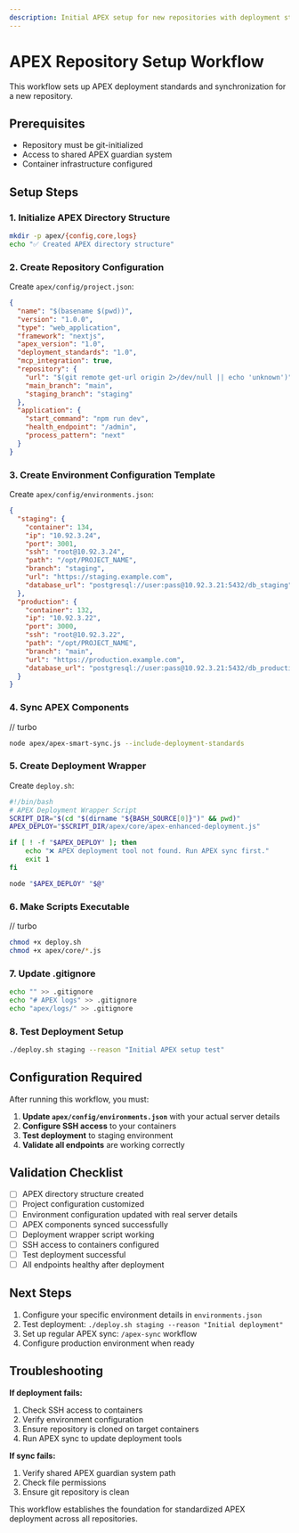 ```yaml
---
description: Initial APEX setup for new repositories with deployment standards
---
```


# APEX Repository Setup Workflow

This workflow sets up APEX deployment standards and synchronization for a new repository.

## Prerequisites
- Repository must be git-initialized
- Access to shared APEX guardian system
- Container infrastructure configured

## Setup Steps

### 1. Initialize APEX Directory Structure
```bash
mkdir -p apex/{config,core,logs}
echo "✅ Created APEX directory structure"
```

### 2. Create Repository Configuration
Create `apex/config/project.json`:
```json
{
  "name": "$(basename $(pwd))",
  "version": "1.0.0",
  "type": "web_application",
  "framework": "nextjs",
  "apex_version": "1.0",
  "deployment_standards": "1.0",
  "mcp_integration": true,
  "repository": {
    "url": "$(git remote get-url origin 2>/dev/null || echo 'unknown')",
    "main_branch": "main",
    "staging_branch": "staging"
  },
  "application": {
    "start_command": "npm run dev",
    "health_endpoint": "/admin",
    "process_pattern": "next"
  }
}
```

### 3. Create Environment Configuration Template
Create `apex/config/environments.json`:
```json
{
  "staging": {
    "container": 134,
    "ip": "10.92.3.24",
    "port": 3001,
    "ssh": "root@10.92.3.24",
    "path": "/opt/PROJECT_NAME",
    "branch": "staging",
    "url": "https://staging.example.com",
    "database_url": "postgresql://user:pass@10.92.3.21:5432/db_staging"
  },
  "production": {
    "container": 132,
    "ip": "10.92.3.22",
    "port": 3000,
    "ssh": "root@10.92.3.22",
    "path": "/opt/PROJECT_NAME",
    "branch": "main",
    "url": "https://production.example.com",
    "database_url": "postgresql://user:pass@10.92.3.21:5432/db_production"
  }
}
```

### 4. Sync APEX Components
// turbo
```bash
node apex/apex-smart-sync.js --include-deployment-standards
```

### 5. Create Deployment Wrapper
Create `deploy.sh`:
```bash
#!/bin/bash
# APEX Deployment Wrapper Script
SCRIPT_DIR="$(cd "$(dirname "${BASH_SOURCE[0]}")" && pwd)"
APEX_DEPLOY="$SCRIPT_DIR/apex/core/apex-enhanced-deployment.js"

if [ ! -f "$APEX_DEPLOY" ]; then
    echo "❌ APEX deployment tool not found. Run APEX sync first."
    exit 1
fi

node "$APEX_DEPLOY" "$@"
```

### 6. Make Scripts Executable
// turbo
```bash
chmod +x deploy.sh
chmod +x apex/core/*.js
```

### 7. Update .gitignore
```bash
echo "" >> .gitignore
echo "# APEX logs" >> .gitignore
echo "apex/logs/" >> .gitignore
```

### 8. Test Deployment Setup
```bash
./deploy.sh staging --reason "Initial APEX setup test"
```

## Configuration Required

After running this workflow, you must:

1. **Update `apex/config/environments.json`** with your actual server details
2. **Configure SSH access** to your containers
3. **Test deployment** to staging environment
4. **Validate all endpoints** are working correctly

## Validation Checklist

- [ ] APEX directory structure created
- [ ] Project configuration customized
- [ ] Environment configuration updated with real server details
- [ ] APEX components synced successfully
- [ ] Deployment wrapper script working
- [ ] SSH access to containers configured
- [ ] Test deployment successful
- [ ] All endpoints healthy after deployment

## Next Steps

1. Configure your specific environment details in `environments.json`
2. Test deployment: `./deploy.sh staging --reason "Initial deployment"`
3. Set up regular APEX sync: `/apex-sync` workflow
4. Configure production environment when ready

## Troubleshooting

**If deployment fails:**
1. Check SSH access to containers
2. Verify environment configuration
3. Ensure repository is cloned on target containers
4. Run APEX sync to update deployment tools

**If sync fails:**
1. Verify shared APEX guardian system path
2. Check file permissions
3. Ensure git repository is clean

This workflow establishes the foundation for standardized APEX deployment across all repositories.
